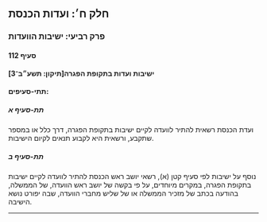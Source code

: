 ## חלק ח׳: ועדות הכנסת

### פרק רביעי: ישיבות הוועדות

#### סעיף 112

**ישיבות ועדות בתקופת הפגרה[תיקון: תשע״ב־3]**



#### תתי-סעיפים:

##### תת-סעיף א

ועדת הכנסת רשאית להתיר לוועדה לקיים ישיבות בתקופת הפגרה, דרך כלל או במספר שתקבע, ורשאית היא לקבוע תנאים לקיום הישיבות.

##### תת-סעיף ב

נוסף על 
ישיבות לפי סעיף קטן (א), רשאי יושב ראש הכנסת להתיר לוועדה לקיים ישיבות 
בתקופת הפגרה, במקרים מיוחדים, על פי בקשה של יושב ראש הוועדה, של הממשלה, 
בהודעה בכתב של מזכיר הממשלה או של שליש מחברי הוועדה, שבה יפורט נושא 
הישיבה.

----

